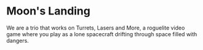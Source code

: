 # Moon's Landing

We are a trio that works on Turrets, Lasers and More, a roguelite video game where you play as a lone spacecraft drifting through space filled with dangers.
